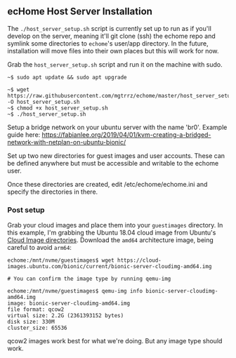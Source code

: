 ## ecHome Host Server Installation

The `./host_server_setup.sh` script is currently set up to run as if you'll develop on the server, meaning it'll git clone (ssh) the echome repo and symlink some directories to `echome`'s user/app directory. In the future, installation will move files into their own places but this will work for now.

Grab the `host_server_setup.sh` script and run it on the machine with sudo.

```
~$ sudo apt update && sudo apt upgrade

~$ wget https://raw.githubusercontent.com/mgtrrz/echome/master/host_server_setup.sh -O host_server_setup.sh
~$ chmod +x host_server_setup.sh
~$ ./host_server_setup.sh
```

Setup a bridge network on your ubuntu server with the name 'br0'. Example guide here:
https://fabianlee.org/2019/04/01/kvm-creating-a-bridged-network-with-netplan-on-ubuntu-bionic/

Set up two new directories for guest images and user accounts. These can be defined anywhere but must be accessible and writable to the echome user.

Once these directories are created, edit /etc/echome/echome.ini and specify the directories in there.

### Post setup

Grab your cloud images and place them into your `guestimages` directory. In this example, I'm grabbing the Ubuntu 18.04 cloud image from Ubuntu's [Cloud Image directories](https://cloud-images.ubuntu.com/). Download the `amd64` architecture image, being careful to avoid `arm64`:

```
echome:/mnt/nvme/guestimages$ wget https://cloud-images.ubuntu.com/bionic/current/bionic-server-cloudimg-amd64.img

# You can confirm the image type by running qemu-img

echome:/mnt/nvme/guestimages$ qemu-img info bionic-server-cloudimg-amd64.img
image: bionic-server-cloudimg-amd64.img
file format: qcow2
virtual size: 2.2G (2361393152 bytes)
disk size: 330M
cluster_size: 65536
```

qcow2 images work best for what we're doing. But any image type should work.
